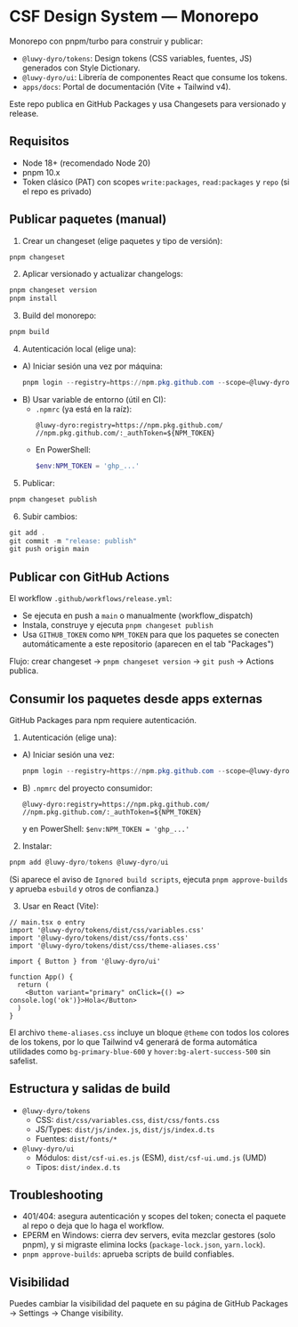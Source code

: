 # CSF Design System — Monorepo

Monorepo con pnpm/turbo para construir y publicar:
- `@luwy-dyro/tokens`: Design tokens (CSS variables, fuentes, JS) generados con Style Dictionary.
- `@luwy-dyro/ui`: Librería de componentes React que consume los tokens.
- `apps/docs`: Portal de documentación (Vite + Tailwind v4).

Este repo publica en GitHub Packages y usa Changesets para versionado y release.

## Requisitos
- Node 18+ (recomendado Node 20)
- pnpm 10.x
- Token clásico (PAT) con scopes `write:packages`, `read:packages` y `repo` (si el repo es privado)

## Publicar paquetes (manual)
1) Crear un changeset (elige paquetes y tipo de versión):
```powershell
pnpm changeset
```
2) Aplicar versionado y actualizar changelogs:
```powershell
pnpm changeset version
pnpm install
```
3) Build del monorepo:
```powershell
pnpm build
```
4) Autenticación local (elige una):
- A) Iniciar sesión una vez por máquina:
  ```powershell
  pnpm login --registry=https://npm.pkg.github.com --scope=@luwy-dyro
  ```
- B) Usar variable de entorno (útil en CI):
  - `.npmrc` (ya está en la raíz):
    ```
    @luwy-dyro:registry=https://npm.pkg.github.com/
    //npm.pkg.github.com/:_authToken=${NPM_TOKEN}
    ```
  - En PowerShell:
    ```powershell
    $env:NPM_TOKEN = 'ghp_...'
    ```
5) Publicar:
```powershell
pnpm changeset publish
```
6) Subir cambios:
```powershell
git add .
git commit -m "release: publish"
git push origin main
```

## Publicar con GitHub Actions
El workflow `.github/workflows/release.yml`:
- Se ejecuta en push a `main` o manualmente (workflow_dispatch)
- Instala, construye y ejecuta `pnpm changeset publish`
- Usa `GITHUB_TOKEN` como `NPM_TOKEN` para que los paquetes se conecten automáticamente a este repositorio (aparecen en el tab "Packages")

Flujo: crear changeset → `pnpm changeset version` → `git push` → Actions publica.

## Consumir los paquetes desde apps externas
GitHub Packages para npm requiere autenticación.

1) Autenticación (elige una):
- A) Iniciar sesión una vez:
  ```powershell
  pnpm login --registry=https://npm.pkg.github.com --scope=@luwy-dyro
  ```
- B) `.npmrc` del proyecto consumidor:
  ```
  @luwy-dyro:registry=https://npm.pkg.github.com/
  //npm.pkg.github.com/:_authToken=${NPM_TOKEN}
  ```
  y en PowerShell: `$env:NPM_TOKEN = 'ghp_...'`

2) Instalar:
```powershell
pnpm add @luwy-dyro/tokens @luwy-dyro/ui
```
(Si aparece el aviso de `Ignored build scripts`, ejecuta `pnpm approve-builds` y aprueba `esbuild` y otros de confianza.)

3) Usar en React (Vite):
```tsx
// main.tsx o entry
import '@luwy-dyro/tokens/dist/css/variables.css'
import '@luwy-dyro/tokens/dist/css/fonts.css'
import '@luwy-dyro/tokens/dist/css/theme-aliases.css'

import { Button } from '@luwy-dyro/ui'

function App() {
  return (
    <Button variant="primary" onClick={() => console.log('ok')}>Hola</Button>
  )
}
```
El archivo `theme-aliases.css` incluye un bloque `@theme` con todos los colores de los tokens, por lo que Tailwind v4 generará de forma automática utilidades como `bg-primary-blue-600` y `hover:bg-alert-success-500` sin safelist.

## Estructura y salidas de build
- `@luwy-dyro/tokens`
  - CSS: `dist/css/variables.css`, `dist/css/fonts.css`
  - JS/Types: `dist/js/index.js`, `dist/js/index.d.ts`
  - Fuentes: `dist/fonts/*`
- `@luwy-dyro/ui`
  - Módulos: `dist/csf-ui.es.js` (ESM), `dist/csf-ui.umd.js` (UMD)
  - Tipos: `dist/index.d.ts`

## Troubleshooting
- 401/404: asegura autenticación y scopes del token; conecta el paquete al repo o deja que lo haga el workflow.
- EPERM en Windows: cierra dev servers, evita mezclar gestores (solo pnpm), y si migraste elimina locks (`package-lock.json`, `yarn.lock`).
- `pnpm approve-builds`: aprueba scripts de build confiables.

## Visibilidad
Puedes cambiar la visibilidad del paquete en su página de GitHub Packages → Settings → Change visibility.
